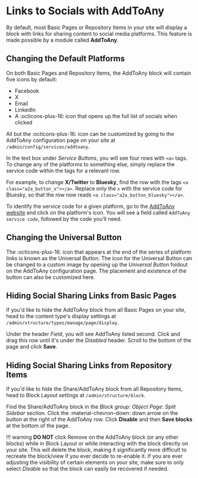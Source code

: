 # Links to Socials with AddToAny

By default, most Basic Pages or Repository Items in your site will display a block with links for sharing content to social media platforms. This feature is made possible by a module called **AddToAny**.

## Changing the Default Platforms

On both Basic Pages and Repository Items, the AddToAny block will contain five icons by default:

- Facebook
- X
- Email
- LinkedIn
- A :octicons-plus-16: icon that opens up the full list of socials when clicked

All but the :octicons-plus-16: icon can be customized by going to the AddToAny configuration page on your site at `/admin/config/services/addtoany`. 

In the text box under *Service Buttons*, you will see four rows with `<a>` tags. To change any of the platforms to something else, simply replace the service code within the tags for a relevant row. 

For example, to change **X/Twitter** to **Bluesky**, find the row with the tags `<a class="a2a_button_x"></a>`. Replace only the `x` with the service code for Bluesky, so that the row now reads `<a class="a2a_button_bluesky"></a>`.

To identify the service code for a given platform, go to the [AddToAny website](https://www.addtoany.com/services/) and click on the platform's icon. You will see a field called `AddToAny service code`, followed by the code you'll need.

## Changing the Universal Button

The :octicons-plus-16: icon that appears at the end of the series of platform links is known as the Universal Button. The icon for the Universal Button can be changed to a custom image by opening up the *Universal Button* foldout on the AddToAny configuration page. The placement and existence of the button can also be customized here.

## Hiding Social Sharing Links from Basic Pages

If you'd like to hide the AddToAny block from all Basic Pages on your site, head to the content type's display settings at `/admin/structure/types/manage/page/display`.

Under the header *Field*, you will see AddToAny listed second. Click and drag this row until it's under the *Disabled* header. Scroll to the bottom of the page and click **Save**.

## Hiding Social Sharing Links from Repository Items

If you'd like to hide the Share/AddToAny block from all Repository Items, head to Block Layout settings at `/admin/structure/block`. 

Find the Share/AddToAny block in the *Block group: Object Page: Split Sidebar* section. Click the :material-chevron-down: down arrow on the button at the right of the AddToAny row. Click **Disable** and then **Save blocks** at the bottom of the page.

!!! warning 
    **DO NOT** click Remove on the AddToAny block (or any other blocks) while in Block Layout or while interacting with the block directly on your site. This will delete the block, making it significantly more difficult to recreate the block/view if you ever decide to re-enable it. If you are ever adjusting the visibility of certain elements on your site, make sure to only select *Disable* so that the block can easily be recovered if needed.

